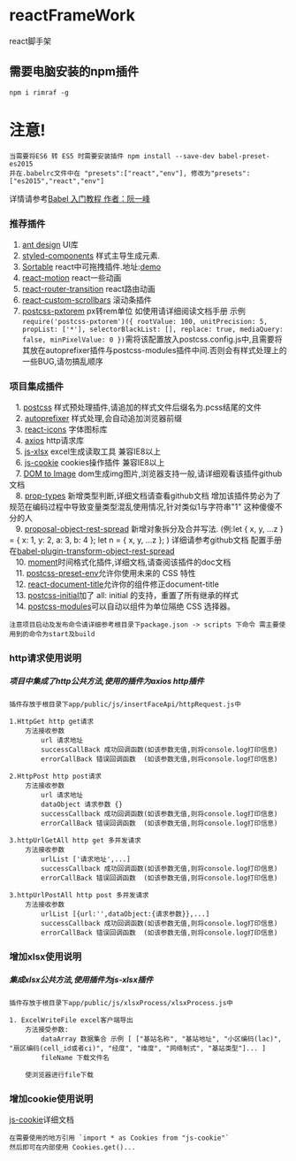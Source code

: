 # reactFrameWork
react脚手架

## 需要电脑安装的npm插件
    npm i rimraf -g
    
# 注意!
    当需要将ES6 转 ES5 时需要安装插件 npm install --save-dev babel-preset-es2015
    并在.babelrc文件中在 "presets":["react","env"], 修改为"presets":["es2015","react","env"]
详情请参考[Babel 入门教程  作者：阮一峰](http://www.ruanyifeng.com/blog/2016/01/babel.html)
    
### 推荐插件
1. [ant design](https://ant.design/docs/react/introduce-cn) UI库
2. [styled-components](https://github.com/styled-components/styled-components) 样式主导生成元素.
3. [Sortable](https://github.com/RubaXa/Sortable) react中可拖拽插件.地址:[demo](http://rubaxa.github.io/Sortable/)
4. [react-motion](https://github.com/chenglou/react-motion) react一些动画
5. [react-router-transition](https://github.com/maisano/react-router-transition) react路由动画
6. [react-custom-scrollbars](https://github.com/malte-wessel/react-custom-scrollbars) 滚动条插件
7. [postcss-pxtorem](https://github.com/cuth/postcss-pxtorem) px转rem单位 如使用请详细阅读文档手册 示例``require('postcss-pxtorem')({ rootValue: 100, unitPrecision: 5, propList: ['*'], selectorBlackList: [], replace: true, mediaQuery: false, minPixelValue: 0 })``需将该配置放入postcss.config.js中,且需要将其放在autoprefixer插件与postcss-modules插件中间.否则会有样式处理上的一些BUG,请勿搞乱顺序
    
### 项目集成插件
    1. [postcss](https://github.com/postcss/postcss) 样式预处理插件,请追加的样式文件后缀名为.pcss结尾的文件  
    2. [autoprefixer](https://github.com/postcss/autoprefixer) 样式处理,会自动追加浏览器前缀      
    3. [react-icons](https://github.com/gorangajic/react-icons) 字体图标库  
    4. [axios](https://github.com/axios/axios) http请求库  
    5. [js-xlsx](https://github.com/SheetJS/js-xlsx) excel生成读取工具 兼容IE8以上  
    6. [js-cookie](https://github.com/js-cookie/js-cookie) cookies操作插件 兼容IE8以上  
    7. [DOM to Image](https://github.com/tsayen/dom-to-image) dom生成img图片,浏览器支持一般,请详细观看该插件github文档  
    8. [prop-types](https://github.com/facebook/prop-types) 新增类型判断,详细文档请查看github文档 增加该插件势必为了规范在编码过程中导致变量类型混乱使用情况,针对类似1与字符串"1" 这种傻傻不分的人  
    9. [proposal-object-rest-spread](https://github.com/tc39/proposal-object-rest-spread) 新增对象拆分及合并写法. (例:let { x, y, ...z } = { x: 1, y: 2, a: 3, b: 4 };   let n = { x, y, ...z };  )    详细请参考github文档   配置手册在[babel-plugin-transform-object-rest-spread](http://babeljs.io/docs/en/babel-plugin-transform-object-rest-spread/)  
    10. [moment](http://momentjs.com/docs/)时间格式化插件,详细文档,请查阅该插件的doc文档  
    11. [postcss-preset-env](https://github.com/csstools/postcss-preset-env)允许你使用未来的 CSS 特性  
    12. [react-document-title](https://github.com/gaearon/react-document-title)允许你的组件修正document-title  
    13. [postcss-initial](https://github.com/maximkoretskiy/postcss-initial)加了 all: initial 的支持，重置了所有继承的样式  
    14. [postcss-modules](https://github.com/css-modules/postcss-modules)可以自动以组件为单位隔绝 CSS 选择器。

````注意项目启动及发布命令请详细参考根目录下package.json -> scripts 下命令 需主要使用到的命令为start及build````

### http请求使用说明

##### 项目中集成了http公共方法,使用的插件为axios http插件
    插件存放于根目录下app/public/js/insertFaceApi/httpRequest.js中
    
    1.HttpGet http get请求
        方法接收参数
            url 请求地址
            successCallBack 成功回调函数(如该参数无值,则将console.log打印信息)
            errorCallBack 错误回调函数  (如该参数无值,则将console.log打印信息)
    
    2.HttpPost http post请求
        方法接收参数
            url 请求地址
            dataObject 请求参数 {}
            successCallback 成功回调函数(如该参数无值,则将console.log打印信息)
            errorCallBack 错误回调函数  (如该参数无值,则将console.log打印信息)
    
    3.httpUrlGetAll http get 多并发请求
        方法接收参数
            urlList ['请求地址',...]
            successCallback 成功回调函数(如该参数无值,则将console.log打印信息)
            errorCallBack 错误回调函数  (如该参数无值,则将console.log打印信息)
    
    3.httpUrlPostAll http post 多并发请求
        方法接收参数
            urlList [{url:'',dataObject:{请求参数}},...]
            successCallback 成功回调函数(如该参数无值,则将console.log打印信息)
            errorCallBack 错误回调函数  (如该参数无值,则将console.log打印信息)
            
### 增加xlsx使用说明

##### 集成xlsx公共方法,使用插件为js-xlsx插件
    插件存放于根目录下app/public/js/xlsxProcess/xlsxProcess.js中
    
    1. ExcelWriteFile excel客户端导出
        方法接受参数:
            dataArray 数据集合 示例 [ ["基站名称", "基站地址", "小区编码(lac)", "扇区编码(cell_id或者ci)", "经度", "维度", "网络制式", "基站类型"]... ]
            fileName 下载文件名
            
        使浏览器进行file下载
        
        
### 增加cookie使用说明
[js-cookie](https://github.com/js-cookie/js-cookie)详细文档

    在需要使用的地方引用 `import * as Cookies from "js-cookie"`
    然后即可在内部使用 Cookies.get()...
